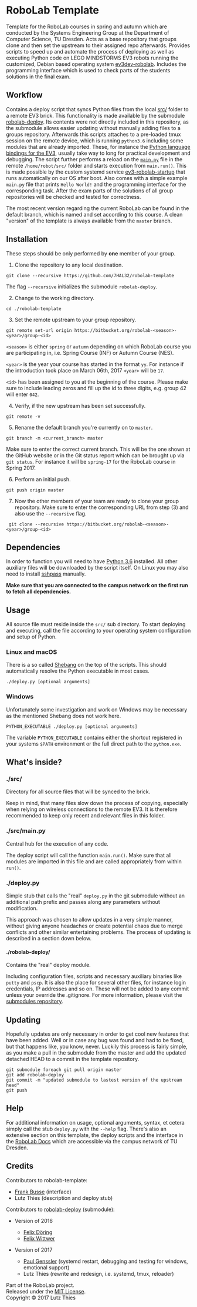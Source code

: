 # RoboLab Template

Template for the RoboLab courses in spring and autumn which are conducted by the Systems Engineering Group at the Department of Computer Science, TU Dresden. Acts as a base repository that groups clone and then set the upstream to their assigned repo afterwards. Provides scripts to speed up and automate the process of deploying as well as executing Python code on LEGO MINDSTORMS EV3 robots running the customized, Debian based operating system [ev3dev-robolab](https://github.com/7HAL32/ev3dev-robolab). Includes the programming interface which is used to check parts of the students solutions in the final exam.

## Workflow

Contains a deploy script that syncs Python files from the local [src/](/src/) folder to a remote EV3 brick. This functionality is made available by the submodule [robolab-deploy](https://github.com/7HAL32/robolab-deploy). Its contents were not directly included in this repository, as the submodule allows easier updating without manually adding files to a groups repository. Afterwards this scripts attaches to a pre-loaded tmux session on the remote device, which is running `python3.6` including some modules that are already imported. These, for instance the [Python language bindings for the EV3](https://github.com/rhempel/ev3dev-lang-python), usually take way to long for practical development and debugging. The script further performs a reload on the [`main.py`](/src/main.py) file in the remote `/home/robot/src/` folder and starts execution from `main.run()`. This is made possible by the custom systemd service [ev3-robolab-startup](https://github.com/7HAL32/ev3-robolab-startup) that runs automatically on our OS after boot. Also comes with a simple example `main.py` file that prints `Hello World!` and the programming interface for the corresponding task. After the exam parts of the solutions of all group repositories will be checked and tested for correctness.

The most recent version regarding the current RoboLab can be found in the default branch, which is named and set according to this course. A clean "version" of the template is always available from the `master` branch.

## Installation

These steps should be only performed by **one** member of your group.

1. Clone the repository to any local destination.

  ```
  git clone --recursive https://github.com/7HAL32/robolab-template
  ```

  The flag `--recursive` initializes the submodule `robolab-deploy`.

2. Change to the working directory.

  ```
  cd ./robolab-template
  ```

3. Set the remote upstream to your group repository.

  ```
  git remote set-url origin https://bitbucket.org/robolab-<season>-<year>/group-<id>
  ```

  `<season>` is either `spring` or `autumn` depending on which RoboLab course you are participating in, i.e. Spring Course (INF) or Autumn Course (NES).

  `<year>` is the year your course has started in the format `yy`. For instance if the introduction took place on March 06th, 2017 `<year>` will be `17`.

  `<id>` has been assigned to you at the beginning of the course. Please make sure to include leading zeros and fill up the id to three digits, e.g. group 42 will enter `042`.

4. Verify, if the new upstream has been set successfully.

  ```
  git remote -v
  ```

5. Rename the default branch you're currently on to `master`.

  ```
  git branch -m <current_branch> master
  ```

  Make sure to enter the correct current branch. This will be the one shown at the GitHub website or in the Git status report which can be brought up via `git status`. For instance it will be `spring-17` for the RoboLab course in Spring 2017.

6. Perform an initial push.

  ```
  git push origin master
  ```

7. Now the other members of your team are ready to clone your group repository. Make sure to enter the corresponding URL from step (3) and also use the `--recursive` flag.

 ```
  git clone --recursive https://bitbucket.org/robolab-<season>-<year>/group-<id>
 ```

## Dependencies

In order to function you will need to have [Python 3.6](https://www.python.org/downloads/) installed. All other auxiliary files will be downloaded by the script itself. On Linux you may also need to install [sshpass](https://gist.github.com/arunoda/7790979) manually.

**Make sure that you are connected to the campus network on the first run to fetch all dependencies.**

## Usage

All source file must reside inside the `src/` sub directory. To start deploying and executing, call the file according to your operating system configuration and setup of Python.

### Linux and macOS

There is a so called [Shebang](https://en.wikipedia.org/wiki/Shebang_(Unix)) on the top of the scripts. This should automatically resolve the Python executable in most cases.

```
./deploy.py [optional arguments]
```

### Windows

Unfortunately some investigation and work on Windows may be necessary as the mentioned Shebang does not work here.

```
PYTHON_EXECUTABLE ./deploy.py [optional arguments]
```

The variable `PYTHON_EXECUTABLE` contains either the shortcut registered in your systems `$PATH` environment or the full direct path to the `python.exe`.

## What's inside?

### ./src/

Directory for all source files that will be synced to the brick.

Keep in mind, that many files slow down the process of copying, especially when relying on wireless connections to the remote EV3\. It is therefore recommended to keep only recent and relevant files in this folder.

### ./src/main.py

Central hub for the execution of any code.

The deploy script will call the function `main.run()`. Make sure that all modules are imported in this file and are called appropriately from within `run()`.

### ./deploy.py

Simple stub that calls the "real" `deploy.py` in the git submodule without an additional path prefix and passes along any parameters without modification.

This approach was chosen to allow updates in a very simple manner, without giving anyone headaches or create potential chaos due to merge conflicts and other similar entertaining problems. The process of updating is described in a section down below.

#### ./robolab-deploy/

Contains the "real" deploy module.

Including configuration files, scripts and necessary auxiliary binaries like `putty` and `pscp`. It is also the place for several other files, for instance login credentials, IP addresses and so on. These will not be added to any commit unless your override the .gitignore. For more information, please visit the [submodules repository](ttps://github.com/7HAL32/robolab-deploy).

## Updating

Hopefully updates are only necessary in order to get cool new features that have been added. Well or in case any bug was found and had to be fixed, but that happens like, you know, never. Luckily this process is fairly simple, as you make a pull in the submodule from the master and add the updated detached HEAD to a commit in the template repository.

```
git submodule foreach git pull origin master
git add robolab-deploy
git commit -m "updated submodule to lastest version of the upstream head"
git push
```

## Help

For additional information on usage, optional arguments, syntax, et cetera simply call the stub `deploy.py` with the `--help` flag. There's also an extensive section on this template, the deploy scripts and the interface in the [RoboLab Docs](http://robolab.inf.tu-dresden.de) which are accessible via the campus network of TU Dresden.

## Credits

Contributors to robolab-template:

- [Frank Busse](https://github.com/251) (interface)
- Lutz Thies (description and deploy stub)

Contributors to [robolab-deploy](ttps://github.com/7HAL32/robolab-deploy) (submodule):

- Version of 2016

  - [Felix Döring](https://github.com/h4llow3En)
  - [Felix Wittwer](https://github.com/Feliix42)

- Version of 2017

  - [Paul Genssler](https://github.com/krabo0om) (systemd restart, debugging and testing for windows, emotional support)
  - Lutz Thies (rewrite and redesign, i.e. systemd, tmux, reloader)

Part of the RoboLab project.<br>
Released under the [MIT License](/LICENSE).<br>
Copyright © 2017 Lutz Thies
